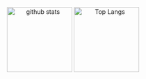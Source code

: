 <div align="center">
    <img alt="github stats" height="150px" src="https://github-readme-stats-one-self.vercel.app/api?username=itssens&show_icons=true&theme=dracula&count_private=true&border_color=574666&include_all_commits=true" />
  <img alt="Top Langs" height="150px" src="https://github-readme-stats-one-self.vercel.app/api/top-langs/?username=itssens&layout=compact&theme=dracula&border_color=574666" />
</div>
